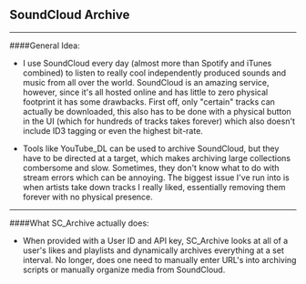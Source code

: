 SoundCloud Archive
---

---

####General Idea:

* I use SoundCloud every day (almost more than Spotify and iTunes combined) to listen to really cool independently produced sounds and music from all over the world.  SoundCloud is an amazing service, however, since it's all hosted online and has little to zero physical footprint it has some drawbacks.  First off, only "certain" tracks can actually be downloaded, this also has to be done with a physical button in the UI (which for hundreds of tracks takes forever) which also doesn't include ID3 tagging or even the highest bit-rate.  

* Tools like YouTube_DL can be used to archive SoundCloud, but they have to be directed at a target, which makes archiving large collections combersome and slow.  Sometimes, they don't know what to do with stream errors which can be annoying.  The biggest issue I've run into is when artists take down tracks I really liked, essentially removing them forever with no physical presence.

---

####What SC_Archive actually does:

* When provided with a User ID and API key, SC_Archive looks at all of a user's likes and playlists and dynamically archives everything at a set interval.  No longer, does one need to manually enter URL's into archiving scripts or manually organize media from SoundCloud.